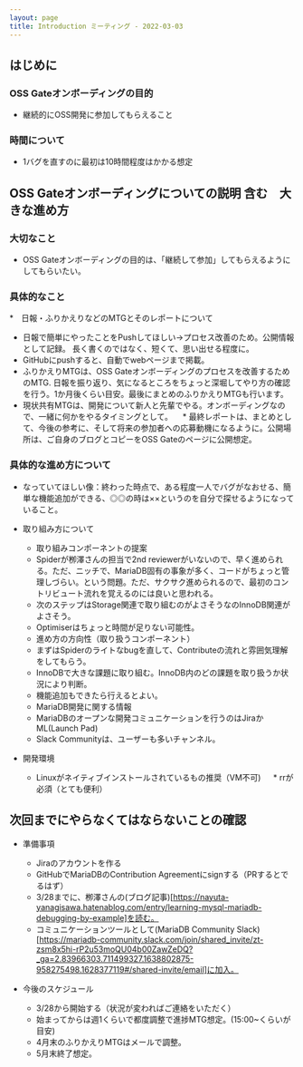 ```yaml
---
layout: page
title: Introduction ミーティング - 2022-03-03
---
```


## はじめに

### OSS Gateオンボーディングの目的
* 継続的にOSS開発に参加してもらえること

### 時間について
* 1バグを直すのに最初は10時間程度はかかる想定

## OSS Gateオンボーディングについての説明 含む　大きな進め方
### 大切なこと
* OSS Gateオンボーディングの目的は、「継続して参加」してもらえるようにしてもらいたい。

### 具体的なこと
*　日報・ふりかえりなどのMTGとそのレポートについて
  * 日報で簡単にやったことをPushしてほしい→プロセス改善のため。公開情報として記録。 長く書くのではなく、短くて、思い出せる程度に。
  * GitHubにpushすると、自動でwebページまで掲載。
  * ふりかえりMTGは、OSS Gateオンボーディングのプロセスを改善するためのMTG. 日報を振り返り、気になるところをちょっと深堀してやり方の確認を行う。1か月後くらい目安。最後にまとめのふりかえりMTGも行います。
  * 現状共有MTGは、開発について新人と先輩でやる。オンボーディングなので、一緒に何かをやるタイミングとして。
　* 最終レポートは、まとめとして、今後の参考に、そして将来の参加者への応募動機になるように。公開場所は、ご自身のブログとコピーをOSS Gateのページに公開想定。  

### 具体的な進め方について
* なっていてほしい像：終わった時点で、ある程度一人でバグがなおせる、簡単な機能追加ができる、◎◎の時は××というのを自分で探せるようになっていること。

* 取り組み方について
  - 取り組みコンポーネントの提案
   * Spiderが栁澤さんの担当で2nd reviewerがいないので、早く進められる。ただ、ニッチで、MariaDB固有の事象が多く、コードがちょっと管理しづらい。という問題。ただ、サクサク進められるので、最初のコントリビュート流れを覚えるのには良いと思われる。
   * 次のステップはStorage関連で取り組むのがよさそうなのInnoDB関連がよさそう。
   * Optimiserはちょっと時間が足りない可能性。
   
  -  進め方の方向性（取り扱うコンポーネント）
   * まずはSpiderのライトなbugを直して、Contributeの流れと雰囲気理解をしてもらう。
   * InnoDBで大きな課題に取り組む。InnoDB内のどの課題を取り扱うか状況により判断。
   * 機能追加もできたら行えるとよい。

  -  MariaDB開発に関する情報
   * MariaDBのオープンな開発コミュニケーションを行うのはJiraかML(Launch Pad)
   * Slack Communityは、ユーザーも多いチャンネル。
  
* 開発環境
   * Linuxがネイティブインストールされているもの推奨（VM不可)
  　  * rrが必須（とても便利）
  　  
## 次回までにやらなくてはならないことの確認
* 準備事項
  * Jiraのアカウントを作る
  * GitHubでMariaDBのContribution Agreementにsignする（PRするとでるはず）  
  * 3/28までに、栁澤さんの(ブログ記事)[https://nayuta-yanagisawa.hatenablog.com/entry/learning-mysql-mariadb-debugging-by-example]を読む。
  * コミュニケーションツールとして(MariaDB Community Slack)[https://mariadb-community.slack.com/join/shared_invite/zt-zsm8x5hi-rP2u53moQU04b00ZawZeDQ?_ga=2.83966303.711499327.1638802875-958275498.1628377119#/shared-invite/email]に加入。 
  
* 今後のスケジュール
  * 3/28から開始する（状況が変わればご連絡をいただく）
  * 始まってからは週1くらいで都度調整で進捗MTG想定。(15:00~くらいが目安)
  * 4月末のふりかえりMTGはメールで調整。
  * 5月末終了想定。

